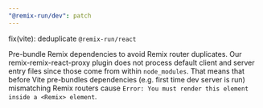 ```yaml
---
"@remix-run/dev": patch
---
```


fix(vite): deduplicate `@remix-run/react`

Pre-bundle Remix dependencies to avoid Remix router duplicates.
Our remix-remix-react-proxy plugin does not process default client and
server entry files since those come from within `node_modules`.
That means that before Vite pre-bundles dependencies (e.g. first time dev server is run)
mismatching Remix routers cause `Error: You must render this element inside a <Remix> element`.
